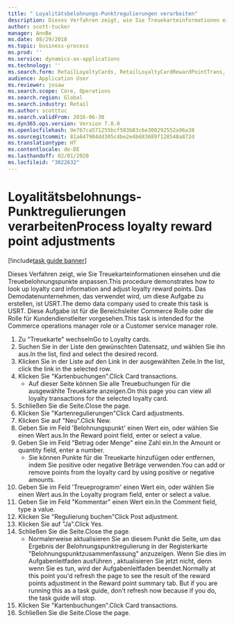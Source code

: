 ```yaml
---
title: " Loyalitätsbelohnungs-Punktregulierungen verarbeiten"
description: Dieses Verfahren zeigt, wie Sie Treuekarteinformationen einsehen und die Treuebelohnungspunkte anpassen.
author: scott-tucker
manager: AnnBe
ms.date: 08/29/2018
ms.topic: business-process
ms.prod: ''
ms.service: dynamics-ax-applications
ms.technology: ''
ms.search.form: RetailLoyaltyCards, RetailLoyaltyCardRewardPointTrans, RetailLoyaltyCardRewardPointAdjustment, RetailAffiliationLookup
audience: Application User
ms.reviewer: josaw
ms.search.scope: Core, Operations
ms.search.region: Global
ms.search.industry: Retail
ms.author: scotttuc
ms.search.validFrom: 2016-06-30
ms.dyn365.ops.version: Version 7.0.0
ms.openlocfilehash: 9e767ca571255bcf583b83c6e300292552a96a38
ms.sourcegitcommit: 81a647904dd305c4be2e4b683689f128548a872d
ms.translationtype: HT
ms.contentlocale: de-DE
ms.lasthandoff: 02/01/2020
ms.locfileid: "3022632"
---
```

# <a name="process-loyalty-reward-point-adjustments"></a><span data-ttu-id="9e9b4-103"> Loyalitätsbelohnungs-Punktregulierungen verarbeiten</span><span class="sxs-lookup"><span data-stu-id="9e9b4-103">Process loyalty reward point adjustments</span></span>

[!include[task guide banner](../includes/task-guide-banner.md)]

<span data-ttu-id="9e9b4-104">Dieses Verfahren zeigt, wie Sie Treuekarteinformationen einsehen und die Treuebelohnungspunkte anpassen.</span><span class="sxs-lookup"><span data-stu-id="9e9b4-104">This procedure demonstrates how to look up loyalty card information and adjust loyalty reward points.</span></span> <span data-ttu-id="9e9b4-105">Das Demodatenunternehmen, das verwendet wird, um diese Aufgabe zu erstellen, ist USRT.</span><span class="sxs-lookup"><span data-stu-id="9e9b4-105">The demo data company used to create this task is USRT.</span></span> <span data-ttu-id="9e9b4-106">Diese Aufgabe ist für die Bereichsleiter Commerce Rolle oder die Rolle für Kundendienstleiter vorgesehen.</span><span class="sxs-lookup"><span data-stu-id="9e9b4-106">This task is intended for the Commerce operations manager role or a Customer service manager role.</span></span>

1. <span data-ttu-id="9e9b4-107">Zu "Treuekarte" wechseln</span><span class="sxs-lookup"><span data-stu-id="9e9b4-107">Go to Loyalty cards.</span></span>
2. <span data-ttu-id="9e9b4-108">Suchen Sie in der Liste den gewünschten Datensatz, und wählen Sie ihn aus.</span><span class="sxs-lookup"><span data-stu-id="9e9b4-108">In the list, find and select the desired record.</span></span>
3. <span data-ttu-id="9e9b4-109">Klicken Sie in der Liste auf den Link in der ausgewählten Zeile.</span><span class="sxs-lookup"><span data-stu-id="9e9b4-109">In the list, click the link in the selected row.</span></span>
4. <span data-ttu-id="9e9b4-110">Klicken Sie "Kartenbuchungen".</span><span class="sxs-lookup"><span data-stu-id="9e9b4-110">Click Card transactions.</span></span>
    * <span data-ttu-id="9e9b4-111">Auf dieser Seite können Sie alle Treuebuchungen für die ausgewählte Treuekarte anzeigen.</span><span class="sxs-lookup"><span data-stu-id="9e9b4-111">On this page you can view all loyalty transactions for the selected loyalty card.</span></span>  
5. <span data-ttu-id="9e9b4-112">Schließen Sie die Seite.</span><span class="sxs-lookup"><span data-stu-id="9e9b4-112">Close the page.</span></span>
6. <span data-ttu-id="9e9b4-113">Klicken Sie "Kartenregulierungen"</span><span class="sxs-lookup"><span data-stu-id="9e9b4-113">Click Card adjustments.</span></span>
7. <span data-ttu-id="9e9b4-114">Klicken Sie auf "Neu".</span><span class="sxs-lookup"><span data-stu-id="9e9b4-114">Click New.</span></span>
8. <span data-ttu-id="9e9b4-115">Geben Sie im Feld 'Belohnungspunkt' einen Wert ein, oder wählen Sie einen Wert aus.</span><span class="sxs-lookup"><span data-stu-id="9e9b4-115">In the Reward point field, enter or select a value.</span></span>
9. <span data-ttu-id="9e9b4-116">Geben Sie im Feld "Betrag oder Menge" eine Zahl ein.</span><span class="sxs-lookup"><span data-stu-id="9e9b4-116">In the Amount or quantity field, enter a number.</span></span>
    * <span data-ttu-id="9e9b4-117">Sie können Punkte für die Treuekarte hinzufügen oder entfernen, indem Sie positive oder negative Beträge verwenden.</span><span class="sxs-lookup"><span data-stu-id="9e9b4-117">You can add or remove points from the loyalty card by using positive or negative amounts.</span></span>  
10. <span data-ttu-id="9e9b4-118">Geben Sie im Feld 'Treueprogramm' einen Wert ein, oder wählen Sie einen Wert aus.</span><span class="sxs-lookup"><span data-stu-id="9e9b4-118">In the Loyalty program field, enter or select a value.</span></span>
11. <span data-ttu-id="9e9b4-119">Geben Sie im Feld "Kommentar" einen Wert ein.</span><span class="sxs-lookup"><span data-stu-id="9e9b4-119">In the Comment field, type a value.</span></span>
12. <span data-ttu-id="9e9b4-120">Klicken Sie "Regulierung buchen"</span><span class="sxs-lookup"><span data-stu-id="9e9b4-120">Click Post adjustment.</span></span>
13. <span data-ttu-id="9e9b4-121">Klicken Sie auf "Ja".</span><span class="sxs-lookup"><span data-stu-id="9e9b4-121">Click Yes.</span></span>
14. <span data-ttu-id="9e9b4-122">Schließen Sie die Seite.</span><span class="sxs-lookup"><span data-stu-id="9e9b4-122">Close the page.</span></span>
    * <span data-ttu-id="9e9b4-123">Normalerweise aktualisieren Sie an diesem Punkt die Seite, um das Ergebnis der Belohnungspunktregulierung in der Registerkarte "Belohnungspunktzusammenfassung" anzuzeigen. Wenn Sie dies im Aufgabenleitfaden ausführen , aktualisieren Sie jetzt nicht, denn wenn Sie es tun, wird der Aufgabenleitfaden beendet.</span><span class="sxs-lookup"><span data-stu-id="9e9b4-123">Normally at this point you'd refresh the page to see the result of the reward points adjustment in the Reward point summary tab. But if you are running this as a task guide, don't refresh now because if you do, the task guide will stop.</span></span>  
15. <span data-ttu-id="9e9b4-124">Klicken Sie "Kartenbuchungen".</span><span class="sxs-lookup"><span data-stu-id="9e9b4-124">Click Card transactions.</span></span>
16. <span data-ttu-id="9e9b4-125">Schließen Sie die Seite.</span><span class="sxs-lookup"><span data-stu-id="9e9b4-125">Close the page.</span></span>

